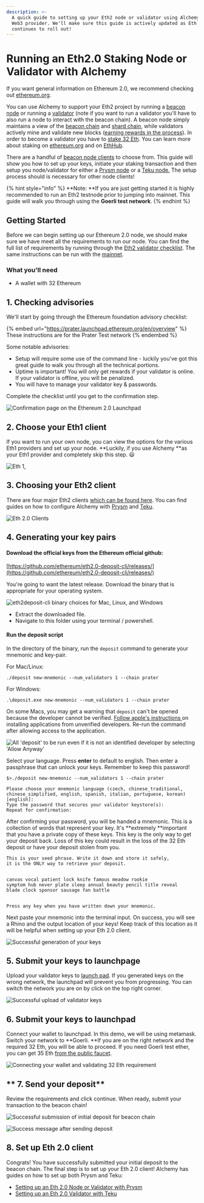 ```yaml
---
description: >-
  A quick guide to setting up your Eth2 node or validator using Alchemy as your
  Web3 provider. We'll make sure this guide is actively updated as Eth 2.0
  continues to roll out!
---
```


# Running an Eth2.0 Staking Node or Validator with Alchemy

If you want general information on Ethereum 2.0, we recommend checking out [ethereum.org](https://ethereum.org/en/eth2/).

You can use Alchemy to support your Eth2 project by running a [beacon node](https://ethereum.org/en/eth2/get-involved/#clients) or running a [validator](https://ethereum.org/en/eth2/staking/#gatsby-focus-wrapper) (note if you want to run a validator you'll have to also run a node to interact with the beacon chain). A beacon node simply maintains a view of the [beacon chain](https://ethereum.org/en/eth2/beacon-chain/) and [shard chain](https://ethereum.org/en/eth2/shard-chains/), while validators actively mine and validate new blocks ([earning rewards in the process](https://ethereum.org/en/eth2/staking/)). In order to become a validator you have to [stake 32 Eth](https://launchpad.ethereum.org/overview). You can learn more about staking on [ethereum.org](https://ethereum.org/en/eth2/staking/) and on [EthHub](https://docs.ethhub.io/ethereum-roadmap/ethereum-2.0/proof-of-stake/).

There are a handful of [beacon node clients](https://ethereum.org/en/eth2/get-involved/#clients) to choose from. This guide will show you how to set up your keys, initiate your staking transaction and then setup you node/validator for either a [Prysm node](https://docs.alchemy.com/alchemy/guides/running-an-eth2-node-with-alchemy/setting-up-an-eth-2.0-node-or-validator-with-prysm) or a [Teku node.](https://docs.alchemy.com/alchemy/guides/running-an-eth2-node-with-alchemy/eth2-staking-teku) The setup process should is necessary for other node clients!

{% hint style="info" %}
\*\*Note: \*\*If you are just getting started it is highly recommended to run an Eth2 testnode prior to jumping into mainnet. This guide will walk you through using the **Goerli test network**.
{% endhint %}

## Getting Started

Before we can begin setting up our Ethereum 2.0 node, we should make sure we have meet all the requirements to run our node. You can find the full list of requirements by running through the [Eth2 validator checklist](https://launchpad.ethereum.org/en/checklist). The same instructions can be run with the [mainnet](https://launchpad.ethereum.org/en/).

### What you'll need

* A wallet with 32 Ethereum

## 1. Checking advisories

We'll start by going through the Ethereum foundation advisory checklist:

{% embed url="https://prater.launchpad.ethereum.org/en/overview" %}
These instructions are for the Prater Test network
{% endembed %}

Some notable advisories:

* Setup will require some use of the command line - luckily you've got this great guide to walk you through all the technical portions.
* Uptime is important! You will only get rewards if your validator is online. If your validator is offline, you will be penalized.
* You will have to manage your validator key & passwords.

Complete the checklist until you get to the confirmation step.

![Confirmation page on the Ethereum 2.0 Launchpad](<../../.gitbook/assets/Screen Shot 2021-08-25 at 5.12.13 PM.png>)

## 2. Choose your Eth1 client

If you want to run your own node, you can view the options for the various Eth1 providers and set up your node. \*\*Luckily, if you use Alchemy \*\*as your Eth1 provider and completely skip this step. 😃

![Eth 1,](<../../.gitbook/assets/image (36) (1) (1).png>)

## 3. Choosing your Eth2 client

There are four major Eth2 clients [which can be found here](https://ethereum.org/en/eth2/get-involved/#clients). You can find guides on how to configure Alchemy with [Prysm](https://docs.alchemy.com/alchemy/guides/running-an-eth2-node-with-alchemy/setting-up-an-eth-2.0-node-or-validator-with-prysm) and [Teku](https://docs.alchemy.com/alchemy/guides/running-an-eth2-node-with-alchemy/eth2-staking-teku).

![Eth 2.0 Clients](<../../.gitbook/assets/image (31).png>)

## 4. Generating your key pairs

#### Download the official keys from the Ethereum official github:

[https://github.com/ethereum/eth2.0-deposit-cli/releases/](https://github.com/ethereum/eth2.0-deposit-cli/releases/)

You're going to want the latest release. Download the binary that is appropriate for your operating system.

![eth2deposit-cli binary choices for Mac, Linux, and Windows](<../../.gitbook/assets/Choose package.jpg>)

* Extract the downloaded file.
* Navigate to this folder using your terminal / powershell.

#### Run the deposit script

In the directory of the binary, run the `deposit` command to generate your mnemonic and key-pair.

For Mac/Linux:

```
./deposit new-mnemonic --num_validators 1 --chain prater
```

For Windows:

```
.\deposit.exe new-mnemonic --num_validators 1 --chain prater
```

On some Macs, you may get a warning that `deposit` can't be opened because the developer cannot be verified. [Follow apple's instructions ](https://support.apple.com/en-us/HT202491)on installing applications from unverified developers. Re-run the command after allowing access to the application.

![All 'deposit' to be run even if it is not an identified developer by selecting 'Allow Anyway'](<../../.gitbook/assets/image (32).png>)

Select your language. Press **enter** to default to english. Then enter a passphrase that can unlock your keys. Remember to keep this password!

```
$>./deposit new-mnemonic --num_validators 1 --chain prater

Please choose your mnemonic language (czech, chinese_traditional, chinese_simplified, english, spanish, italian, portuguese, korean) [english]:
Type the password that secures your validator keystore(s):
Repeat for confirmation:
```

After confirming your password, you will be handed a mnemonic. This is a collection of words that represent your key. It's \*\*extremely \*\*important that you have a private copy of these keys. This key is the only way to get your deposit back. Loss of this key could result in the loss of the 32 Eth deposit or have your deposit stolen from you.

```
This is your seed phrase. Write it down and store it safely, 
it is the ONLY way to retrieve your deposit.


canvas vocal patient lock knife famous meadow rookie 
symptom hub never plate sleep annual beauty pencil title reveal 
blade clock sponsor sausage fan battle


Press any key when you have written down your mnemonic.
```

Next paste your mnemonic into the terminal input. On success, you will see a Rhino and the output location of your keys! Keep track of this location as it will be helpful when setting up your Eth 2.0 client.

![Successful generation of your keys](<../../.gitbook/assets/image (33).png>)

## 5. Submit your keys to launchpage

Upload your validator keys to [launch pad](https://prater.launchpad.ethereum.org/en/upload-deposit-data). If you generated keys on the wrong network, the launchpad will prevent you from progressing. You can switch the network you are on by click on the top right corner.

![Successful upload of validator keys](<../../.gitbook/assets/Screen Shot 2021-08-25 at 5.56.12 PM.png>)

## 6. Submit your keys to launchpad

Connect your wallet to launchpad. In this demo, we will be using metamask. Switch your network to \*\*Goerli. \*\*If you are on the right network and the required 32 Eth, you will be able to proceed. If you need Goerli test ether, you can get 35 Eth [from the public faucet](https://faucet.goerli.mudit.blog).

![Connecting your wallet and validating 32 Eth requirement](<../../.gitbook/assets/image (35).png>)

## \*\* 7. Send your deposit\*\*

Review the requirements and click continue. When ready, submit your transaction to the beacon chain!

![Successful submission of initial deposit for beacon chain](<../../.gitbook/assets/image (36).png>)

![Success message after sending deposit](<../../.gitbook/assets/image (37).png>)

## 8. Set up Eth 2.0 client

Congrats! You have successfully submitted your initial deposit to the beacon chain. The final step is to set up your Eth 2.0 client! Alchemy has guides on how to set up both Prysm and Teku:

* [Setting up an Eth 2.0 Node or Validator with Prysm](eth2-staking-prysm.md)
* [Setting up an Eth 2.0 Validator with Teku](eth2-staking-teku.md)
